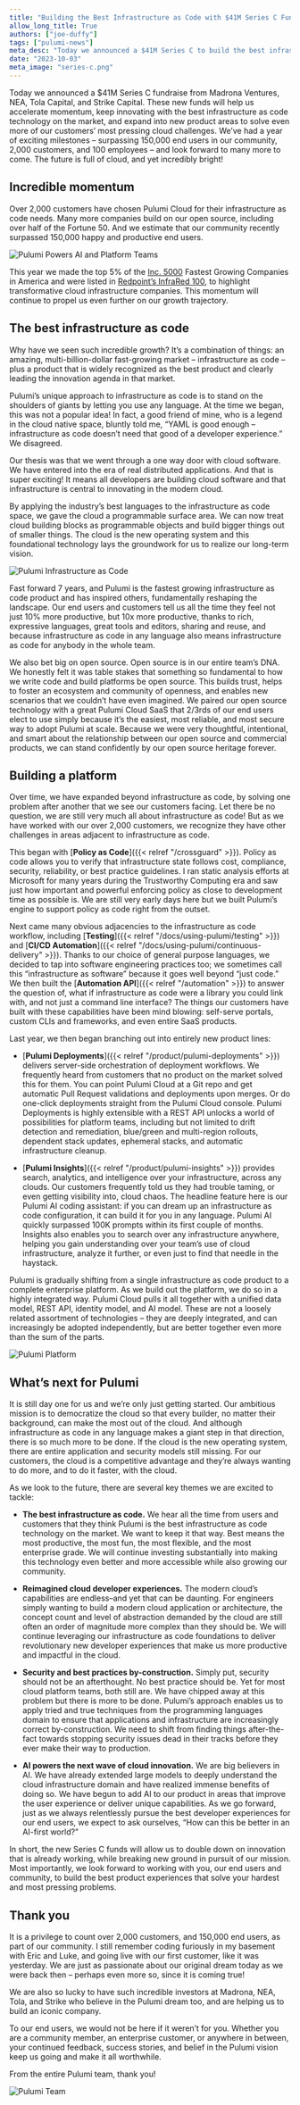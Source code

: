 ```yaml
---
title: "Building the Best Infrastructure as Code with $41M Series C Funding"
allow_long_title: True
authors: ["joe-duffy"]
tags: ["pulumi-news"]
meta_desc: "Today we announced a $41M Series C to build the best infrastructure as code and tackle more of our customers' toughest cloud challenges."
date: "2023-10-03"
meta_image: "series-c.png"
---
```


Today we announced a $41M Series C fundraise from Madrona Ventures, NEA, Tola Capital, and Strike Capital. These new funds will help us accelerate momentum, keep innovating with the best infrastructure as code technology on the market, and expand into new product areas to solve even more of our customers’ most pressing cloud challenges. We’ve had a year of exciting milestones – surpassing 150,000 end users in our community, 2,000 customers, and 100 employees – and look forward to many more to come. The future is full of cloud, and yet incredibly bright!

<!--more-->

## Incredible momentum

Over 2,000 customers have chosen Pulumi Cloud for their infrastructure as code needs. Many more companies build on our open source, including over half of the Fortune 50. And we estimate that our community recently surpassed 150,000 happy and productive end users.

![Pulumi Powers AI and Platform Teams](./pulumi-powers-customers.png)

This year we made the top 5% of the [Inc. 5000](https://www.inc.com/inc5000) Fastest Growing Companies in America and were listed in [Redpoint’s InfraRed 100](https://www.redpoint.com/infrared/100/), to highlight transformative cloud infrastructure companies. This momentum will continue to propel us even further on our growth trajectory.

## The best infrastructure as code

Why have we seen such incredible growth? It’s a combination of things: an amazing, multi-billion-dollar fast-growing market – infrastructure as code – plus a product that is widely recognized as the best product and clearly leading the innovation agenda in that market.

Pulumi’s unique approach to infrastructure as code is to stand on the shoulders of giants by letting you use any language. At the time we began, this was not a popular idea! In fact, a good friend of mine, who is a legend in the cloud native space, bluntly told me, “YAML is good enough – infrastructure as code doesn’t need that good of a developer experience.” We disagreed.

Our thesis was that we went through a one way door with cloud software. We have entered into the era of real distributed applications. And that is super exciting! It means all developers are building cloud software and that infrastructure is central to innovating in the modern cloud.

By applying the industry’s best languages to the infrastructure as code space, we gave the cloud a programmable surface area. We can now treat cloud building blocks as programmable objects and build bigger things out of smaller things. The cloud is the new operating system and this foundational technology lays the groundwork for us to realize our long-term vision.

![Pulumi Infrastructure as Code](./pulumi-iac.png)

Fast forward 7 years, and Pulumi is the fastest growing infrastructure as code product and has inspired others, fundamentally reshaping the landscape. Our end users and customers tell us all the time they feel not just 10% more productive, but 10x more productive, thanks to rich, expressive languages, great tools and editors, sharing and reuse, and because infrastructure as code in any language also means infrastructure as code for anybody in the whole team.

We also bet big on open source. Open source is in our entire team’s DNA. We honestly felt it was table stakes that something so fundamental to how we write code and build platforms be open source. This builds trust, helps to foster an ecosystem and community of openness, and enables new scenarios that we couldn’t have even imagined. We paired our open source technology with a great Pulumi Cloud SaaS that 2/3rds of our end users elect to use simply because it’s the easiest, most reliable, and most secure way to adopt Pulumi at scale. Because we were very thoughtful, intentional, and smart about the relationship between our open source and commercial products, we can stand confidently by our open source heritage forever.

## Building a platform

Over time, we have expanded beyond infrastructure as code, by solving one problem after another that we see our customers facing. Let there be no question, we are still very much all about infrastructure as code! But as we have worked with our over 2,000 customers, we recognize they have other challenges in areas adjacent to infrastructure as code.

This began with [**Policy as Code**]({{< relref "/crossguard" >}}). Policy as code allows you to verify that infrastructure state follows cost, compliance, security, reliability, or best practice guidelines. I ran static analysis efforts at Microsoft for many years during the Trustworthy Computing era and saw just how important and powerful enforcing policy as close to development time as possible is. We are still very early days here but we built Pulumi’s engine to support policy as code right from the outset.

Next came many obvious adjacencies to the infrastructure as code workflow, including [**Testing**]({{< relref "/docs/using-pulumi/testing" >}}) and [**CI/CD Automation**]({{< relref "/docs/using-pulumi/continuous-delivery" >}}). Thanks to our choice of general purpose languages, we decided to tap into software engineering practices too; we sometimes call this “infrastructure as software” because it goes well beyond “just code.” We then built the [**Automation API**]({{< relref "/automation" >}}) to answer the question of, what if infrastructure as code were a library you could link with, and not just a command line interface? The things our customers have built with these capabilities have been mind blowing: self-serve portals, custom CLIs and frameworks, and even entire SaaS products.

Last year, we then began branching out into entirely new product lines:

* [**Pulumi Deployments**]({{< relref "/product/pulumi-deployments" >}}) delivers server-side orchestration of deployment workflows. We frequently heard from customers that no product on the market solved this for them. You can point Pulumi Cloud at a Git repo and get automatic Pull Request validations and deployments upon merges. Or do one-click deployments straight from the Pulumi Cloud console. Pulumi Deployments is highly extensible with a REST API unlocks a world of possibilities for platform teams, including but not limited to drift detection and remediation, blue/green and multi-region rollouts, dependent stack updates, ephemeral stacks, and automatic infrastructure cleanup.

* [**Pulumi Insights**]({{< relref "/product/pulumi-insights" >}}) provides search, analytics, and intelligence over your infrastructure, across any clouds. Our customers frequently told us they had trouble taming, or even getting visibility into, cloud chaos. The headline feature here is our Pulumi AI coding assistant: if you can dream up an infrastructure as code configuration, it can build it for you in any language. Pulumi AI quickly surpassed 100K prompts within its first couple of months. Insights also enables you to search over any infrastructure anywhere, helping you gain understanding over your team’s use of cloud infrastructure, analyze it further, or even just to find that needle in the haystack.

Pulumi is gradually shifting from a single infrastructure as code product to a complete enterprise platform. As we build out the platform, we do so in a highly integrated way. Pulumi Cloud pulls it all together with a unified data model, REST API, identity model, and AI model. These are not a loosely related assortment of technologies – they are deeply integrated, and can increasingly be adopted independently, but are better together even more than the sum of the parts.

![Pulumi Platform](./pulumi-platform.png)

## What’s next for Pulumi

It is still day one for us and we’re only just getting started. Our ambitious mission is to democratize the cloud so that every builder, no matter their background, can make the most out of the cloud. And although infrastructure as code in any language makes a giant step in that direction, there is so much more to be done. If the cloud is the new operating system, there are entire application and security models still missing. For our customers, the cloud is a competitive advantage and they’re always wanting to do more, and to do it faster, with the cloud. 

As we look to the future, there are several key themes we are excited to tackle:

* **The best infrastructure as code.** We hear all the time from users and customers that they think Pulumi is the best infrastructure as code technology on the market. We want to keep it that way. Best means the most productive, the most fun, the most flexible, and the most enterprise grade. We will continue investing substantially into making this technology even better and more accessible while also growing our community.

* **Reimagined cloud developer experiences.** The modern cloud’s capabilities are endless–and yet that can be daunting. For engineers simply wanting to build a modern cloud application or architecture, the concept count and level of abstraction demanded by the cloud are still often an order of magnitude more complex than they should be. We will continue leveraging our infrastructure as code foundations to deliver revolutionary new developer experiences that make us more productive and impactful in the cloud.

* **Security and best practices by-construction.** Simply put, security should not be an afterthought. No best practice should be. Yet for most cloud platform teams, both still are. We have chipped away at this problem but there is more to be done. Pulumi’s approach enables us to apply tried and true techniques from the programming languages domain to ensure that applications and infrastructure are increasingly correct by-construction. We need to shift from finding things after-the-fact towards stopping security issues dead in their tracks before they ever make their way to production.

* **AI powers the next wave of cloud innovation.** We are big believers in AI. We have already extended large models to deeply understand the cloud infrastructure domain and have realized immense benefits of doing so. We have begun to add AI to our product in areas that improve the user experience or deliver unique capabilities. As we go forward, just as we always relentlessly pursue the best developer experiences for our end users, we expect to ask ourselves, “How can this be better in an AI-first world?”

In short, the new Series C funds will allow us to double down on innovation that is already working, while breaking new ground in pursuit of our mission. Most importantly, we look forward to working with you, our end users and community, to build the best product experiences that solve your hardest and most pressing problems.

## Thank you

It is a privilege to count over 2,000 customers, and 150,000 end users, as part of our community. I still remember coding furiously in my basement with Eric and Luke, and going live with our first customer, like it was yesterday. We are just as passionate about our original dream today as we were back then – perhaps even more so, since it is coming true!

We are also so lucky to have such incredible investors at Madrona, NEA, Tola, and Strike who believe in the Pulumi dream too, and are helping us to build an iconic company.

To our end users, we would not be here if it weren’t for you. Whether you are a community member, an enterprise customer, or anywhere in between, your continued feedback, success stories, and belief in the Pulumi vision keep us going and make it all worthwhile.

From the entire Pulumi team, thank you!

![Pulumi Team](./pulumi-team.png)
